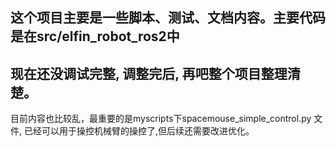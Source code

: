 ## 这个项目主要是一些脚本、测试、文档内容。主要代码是在src/elfin_robot_ros2中

## 现在还没调试完整, 调整完后, 再吧整个项目整理清楚。
目前内容也比较乱，最重要的是myscripts下spacemouse_simple_control.py 文件, 已经可以用于操控机械臂的操控了,但后续还需要改进优化。
